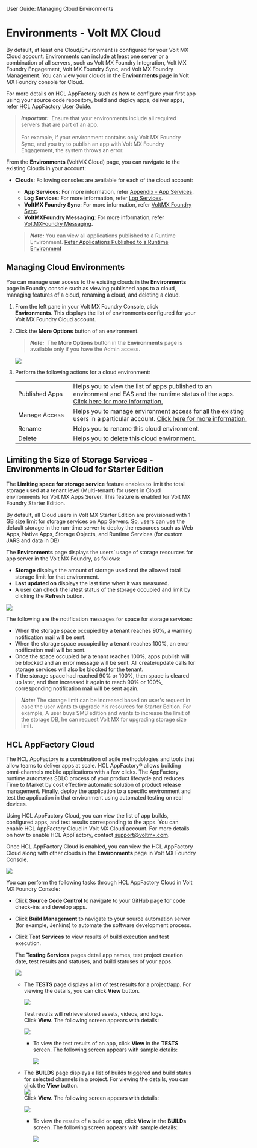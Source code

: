                                

User Guide: Managing Cloud Environments

Environments - Volt MX Cloud
============================

By default, at least one Cloud/Environment is configured for your Volt MX Cloud account. Environments can include at least one server or a combination of all servers, such as Volt MX Foundry Integration, Volt MX Foundry Engagement, Volt MX Foundry Sync, and Volt MX Foundry Management. You can view your clouds in the **Environments** page in Volt MX Foundry console for Cloud.

For more details on HCL AppFactory such as how to configure your first app using your source code repository, build and deploy apps, deliver apps, refer [HCL AppFactory User Guide](../../../Foundry/voltmx_appfactory_user_guide/Content/Introduction.md).

> **_Important:_**  Ensure that your environments include all required servers that are part of an app.<br>  
For example, if your environment contains only Volt MX Foundry Sync, and you try to publish an app with Volt MX Foundry Engagement, the system throws an error.

From the **Environments** (VoltMX Cloud) page, you can navigate to the existing Clouds in your account:

*   **Clouds**: Following consoles are available for each of the cloud account:
    
    *   **App Services**: For more information, refer [Appendix - App Services](Appendix_-_App_Services.md).
    *   **Log Services**: For more information, refer [Log Services](Logging_as_a_Service.md).
    *   **VoltMX Foundry Sync**: For more information, refer [VoltMX Foundry Sync](../../../Foundry/voltmx_sync_console_user_guide/Content/Homepage.md).
    *   **VoltMXFoundry Messaging**: For more information, refer [VoltMXFoundry Messaging](../../../Foundry/vms_console_user_guide/Content/Introduction_1.md).
    
    > **_Note:_** You can view all applications published to a Runtime Environment. [Refer Applications Published to a Runtime Environment](Published_Apps-Environments.md)
    

Managing Cloud Environments
---------------------------

You can manage user access to the existing clouds in the **Environments** page in Foundry console such as viewing published apps to a cloud, managing features of a cloud, renaming a cloud, and deleting a cloud.

1.  From the left pane in your Volt MX Foundry Console, click **Environments**. This displays the list of environments configured for your Volt MX Foundry Cloud account.

1.  Click the **More Options** button of an environment.
    
    > **_Note:_**  The **More Options** button in the **Environments** page is available only if you have the Admin access.
    
    ![](Resources/Images/Clouds_settings.png)
    
2.  Perform the following actions for a cloud environment:
    
    <table style="mc-table-style: url]('Resources/TableStyles/Basic.css');width: 626px;" class="TableStyle-Basic" cellspacing="0"><colgroup><col class="TableStyle-Basic-Column-Column1" style="width: 146px;"><col class="TableStyle-Basic-Column-Column1"></colgroup><tbody><tr class="TableStyle-Basic-Body-Body1"><td class="TableStyle-Basic-BodyE-Column1-Body1">Published Apps</td><td class="TableStyle-Basic-BodyD-Column1-Body1">Helps you to view the list of apps published to an environment and EAS and the runtime status of the apps. <a href="Published_Apps-Environments.html" target="_blank">Click here for more information.</a></td></tr><tr class="TableStyle-Basic-Body-Body1"><td class="TableStyle-Basic-BodyE-Column1-Body1">Manage Access</td><td class="TableStyle-Basic-BodyD-Column1-Body1">Helps you to manage environment access for all the existing users in a particular account. <a href="ManageCloudFeatures.html" target="_blank">Click here for more information.</a></td></tr><tr class="TableStyle-Basic-Body-Body1"><td class="TableStyle-Basic-BodyE-Column1-Body1">Rename</td><td class="TableStyle-Basic-BodyD-Column1-Body1">Helps you to rename this cloud environment.</td></tr><tr class="TableStyle-Basic-Body-Body1"><td class="TableStyle-Basic-BodyB-Column1-Body1">Delete</td><td class="TableStyle-Basic-BodyA-Column1-Body1">Helps you to delete this cloud environment.</td></tr></tbody></table>
    

Limiting the Size of Storage Services - Environments in Cloud for Starter Edition
---------------------------------------------------------------------------------

The **Limiting space for storage service** feature enables to limit the total storage used at a tenant level (Multi-tenant) for users in Cloud environments for Volt MX Apps Server. This feature is enabled for Volt MX Foundry Starter Edition.

By default, all Cloud users in Volt MX Starter Edition are provisioned with 1 GB size limit for storage services on App Servers. So, users can use the default storage in the run-time server to deploy the resources such as Web Apps, Native Apps, Storage Objects, and Runtime Services (for custom JARS and data in DB)

The **Environments** page displays the users’ usage of storage resources for app server in the Volt MX Foundry, as follows:

*   **Storage** displays the amount of storage used and the allowed total storage limit for that environment.
*   **Last updated on** displays the last time when it was measured.
*   A user can check the latest status of the storage occupied and limit by clicking the **Refresh** button.

![](Resources/Images/Cloud-StorageLimit_705x376.png)

The following are the notification messages for space for storage services:

*   When the storage space occupied by a tenant reaches 90%, a warning notification mail will be sent.
*   When the storage space occupied by a tenant reaches 100%, an error notification mail will be sent.
*   Once the space occupied by a tenant reaches 100%, apps publish will be blocked and an error message will be sent. All create/update calls for storage services will also be blocked for the tenant.
*   If the storage space had reached 90% or 100%, then space is cleared up later, and then increased it again to reach 90% or 100%, corresponding notification mail will be sent again.

> **_Note:_** The storage limit can be increased based on user's request in case the user wants to upgrade his resources for Starter Edition. For example, A user buys SMB edition and wants to increase the limit of the storage DB, he can request Volt MX for upgrading storage size limit.

HCL AppFactory Cloud
------------------------

The HCL AppFactory is a combination of agile methodologies and tools that allow teams to deliver apps at scale. HCL AppFactory® allows building omni-channels mobile applications with a few clicks. The AppFactory runtime automates SDLC process of your product lifecycle and reduces Time to Market by cost effective automatic solution of product release management. Finally, deploy the application to a specific environment and test the application in that environment using automated testing on real devices.

Using HCL AppFactory Cloud, you can view the list of app builds, configured apps, and test results corresponding to the apps. You can enable HCL AppFactory Cloud in Volt MX Cloud account. For more details on how to enable HCL AppFactory, contact [support@voltmx.com](mailto:support@voltmx.com).

Once HCL AppFactory Cloud is enabled, you can view the HCL AppFactory Cloud along with other clouds in the **Environments** page in Volt MX Foundry Console.

![](Resources/Images/AppFactory1_670x376.png)

You can perform the following tasks through HCL AppFactory Cloud in Volt MX Foundry Console:

*   Click **Source Code Control** to navigate to your GitHub page for code check-ins and develop apps.
*   Click **Build Management** to navigate to your source automation server (for example, Jenkins) to automate the software development process.
*   Click **Test Services** to view results of build execution and test execution.
    
    The **Testing Services** pages detail app names, test project creation date, test results and statuses, and build statuses of your apps.
    
    ![](Resources/Images/AppFactory2_579x258.png)
    
    *   The **TESTS** page displays a list of test results for a project/app. For viewing the details, you can click **View** button.  
        
        ![](Resources/Images/TestVIew_304x142.png)
        
        Test results will retrieve stored assets, videos, and logs.  
        Click **View**. The following screen appears with details:
        
        ![](Resources/Images/AppFactory4_585x221.png)
        
        *   To view the test results of an app, click **View** in the **TESTS** screen. The following screen appears with sample details:
            
            ![](Resources/Images/Testresults_524x483.png)
            
    *   The **BUILDS** page displays a list of builds triggered and build status for selected channels in a project. For viewing the details, you can click the **View** button.  
        ![](Resources/Images/buildVIew_264x147.png)  
        Click **View**. The following screen appears with details:
        
        ![](Resources/Images/AppFactory3_563x233.png)
        
        *   To view the results of a build or app, click **View** in the **BUILDs** screen. The following screen appears with sample details:
            
            ![](Resources/Images/appfactorybuildresults_543x412.png)
